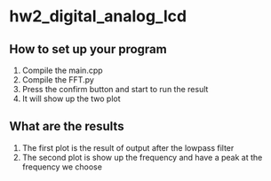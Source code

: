 # hw2_digital_analog_lcd

## How to set up your program
1. Compile the main.cpp
2. Compile the FFT.py
3. Press the confirm button and start to run the result
4. It will show up the two plot

## What are the results
1. The first plot is the result of output after the lowpass filter
3. The second plot is show up the frequency and have a peak at the frequency we choose
